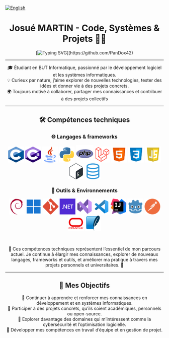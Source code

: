 [![English](https://img.shields.io/badge/lang-English-blue?style=for-the-badge)](README_EN.md)

<h1 align="center">Josué MARTIN - Code, Systèmes & Projets 👨‍💻</h1>

<div align="center">

[![Typing SVG](https://readme-typing-svg.demolab.com?font=Source+Code+Pro&weight=500&size=25&duration=3000&pause=2000&color=9D00FF&center=true&vCenter=true&width=600&lines=Étudiant+en+BUT+Informatique+!;Passionné+par+le+d%C3%A9veloppement+!)](https://github.com/PanDox42)

</div>

---

<p align="center">
  🎓 Étudiant en BUT Informatique, passionné par le développement logiciel et les systèmes informatiques.<br /> 
  💡 Curieux par nature, j’aime explorer de nouvelles technologies, tester des idées et donner vie à des projets concrets.<br /> 
  🌍 Toujours motivé à collaborer, partager mes connaissances et contribuer à des projets collectifs
</p>

---

<h2 align="center">🛠️ Compétences techniques</h2>

<h3 align="center">🌐 Langages & frameworks</h3>
<p align="center">
  <a href="https://www.cprogramming.com/" target="_blank"><img src="./img/langages/icon_c.png" width="50" height="50" alt="C" /></a>
  <a href="https://dotnet.microsoft.com/fr-fr/languages/csharp" target="_blank"><img src="./img/langages/icon_csharp.png" width="50" height="50" alt="C#" /></a>
  <a href="https://www.java.com/fr/" target="_blank"><img src="./img/langages/icon_java.png" width="50" height="50" alt="Java" /></a>
  <a href="https://www.python.org/" target="_blank"><img src="./img/langages/icon_python.png" width="50" height="50" alt="Python" /></a>
  <a href="https://www.php.net/" target="_blank"><img src="./img/langages/icon_php.png" width="55" height="55" alt="PHP" /></a>
  <a href="https://laravel.com/" target="_blank"><img src="./img/langages/icon_laravel.png" width="50" height="50" alt="Laravel" /></a>
  <a href="https://developer.mozilla.org/fr/docs/Web/HTML" target="_blank"><img src="./img/langages/icon_html.png" width="50" height="50" alt="HTML" /></a>
  <a href="https://developer.mozilla.org/fr/docs/Web/CSS" target="_blank"><img src="./img/langages/icon_css.png" width="50" height="50" alt="CSS" /></a>
  <a href="https://developer.mozilla.org/fr/docs/Web/JavaScript" target="_blank"><img src="./img/langages/icon_js.png" width="50" height="50" alt="JavaScript" /></a>
  <a href="https://www.gnu.org/software/bash/" target="_blank"><img src="./img/outils/icon_bash.png" width="50" height="50" alt="Bash" /></a>
  <a href="https://sql.sh/" target="_blank"><img src="./img/langages/icon_sql.png" width="50" height="50" alt="SQL" /></a>
  <!-- <a href="https://www.felixcloutier.com/x86/" target="_blank"><img src="./img/langages/icon_assembly.png" width="50" height="50" alt="Assembly" /></a> -->
</p>

<h3 align="center">🔧 Outils & Environnements</h3>
<p align="center">
  <a href="https://www.debian.org/" target="_blank"><img src="./img/outils/icon_debian.png" width="50" height="50" alt="Debian" /></a>
  <a href="https://www.microsoft.com/fr-fr/windows" target="_blank"><img src="./img/outils/icon_windwos.png" width="50" height="50" alt="Windows" /></a>
  <a href="https://git-scm.com/" target="_blank"><img src="./img/outils/icon_git.png" width="50" height="50" alt="Git" /></a>
  <a href="https://dotnet.microsoft.com/fr-fr/" target="_blank"><img src="./img/outils/icon_dotnet.png" width="50" height="50" alt="Dot Net" /></a>
  <a href="https://visualstudio.microsoft.com/fr/" target="_blank"><img src="./img/outils/icon_vs.png" width="50" height="50" alt="Visual Studio" /></a>
  <a href="https://code.visualstudio.com/" target="_blank"><img src="./img/outils/icon_vsc.png" width="50" height="50" alt="Visual Studio Code" /></a>
  <a href="https://www.jetbrains.com/idea/" target="_blank"><img src="./img/outils/icon_intelij.png" width="50" height="50" alt="Intelij" /></a>
  <a href="https://godotengine.org/fr/" target="_blank"><img src="./img/outils/icon_godot.png" width="50" height="50" alt="Godot" /></a>
  <a href="https://www.postman.com/" target="_blank"><img src="./img/outils/icon_postman.png" width="50" height="50" alt="Postman" /></a>
  <a href="https://www.oracle.com/database/" target="_blank"><img src="./img/outils/icon_oracle.png" width="50" height="50" alt="Oracle" /></a>
  <a href="https://www.sqlite.org/" target="_blank"><img src="./img/outils/icon_sqlite.png" width="50" height="50" alt="SQLite" /></a>
</p>
<br />

<p align="center">🔎 Ces compétences techniques représentent l’essentiel de mon parcours actuel. Je continue à élargir mes connaissances, explorer de nouveaux langages, frameworks et outils, et améliorer ma pratique à travers mes projets personnels et universitaires. 🔎
</p>

---

<h2 align="center">🎯 Mes Objectifs </h2>
<p align="center">
  🌱 Continuer à apprendre et renforcer mes connaissances en développement et en systèmes informatiques. <br/>
  🚀 Participer à des projets concrets, qu’ils soient académiques, personnels ou open-source. <br/>
  🔐 Explorer davantage des domaines qui m’intéressent comme la cybersécurité et l’optimisation logicielle. <br/>
  👥 Développer mes compétences en travail d’équipe et en gestion de projet. <br/>
</p>
